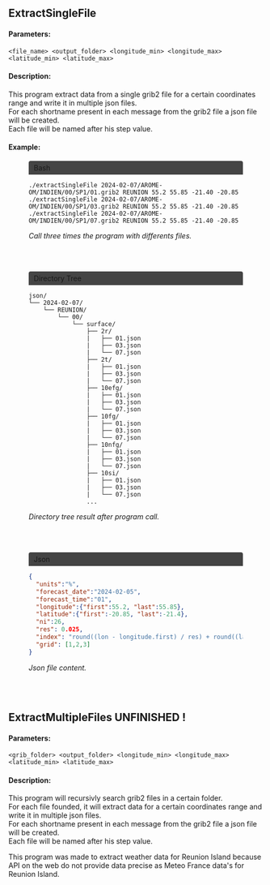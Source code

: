 ## ExtractSingleFile
#### Parameters:

```<file_name> <output_folder> <longitude_min> <longitude_max> <latitude_min> <latitude_max>```

#### Description:

This program extract data from a single grib2 file for a certain coordinates range and write it in multiple json files.<br>
For each shortname present in each message from the grib2 file a json file will be created.<br>
Each file will be named after his step value.<br>

#### Example:

<figure>
  <div style="border-radius: 4px 4px 0px 0px; background-color: #444; padding: 5px 10px;">Bash</div>

  ```Shell
  ./extractSingleFile 2024-02-07/AROME-OM/INDIEN/00/SP1/01.grib2 REUNION 55.2 55.85 -21.40 -20.85 
  ./extractSingleFile 2024-02-07/AROME-OM/INDIEN/00/SP1/03.grib2 REUNION 55.2 55.85 -21.40 -20.85
  ./extractSingleFile 2024-02-07/AROME-OM/INDIEN/00/SP1/07.grib2 REUNION 55.2 55.85 -21.40 -20.85
  ```

  <figcaption><i>Call three times the program with differents files.</i></figcaption>
</figure></br></br> 

<figure>
  <div style="border-radius: 4px 4px 0px 0px; background-color: #444; padding: 5px 10px;">Directory Tree</div>

  ```
  json/
  └── 2024-02-07/
      └── REUNION/
          └── 00/
              └── surface/
                  ├── 2r/
                  |   ├── 01.json
                  |   ├── 03.json
                  |   └── 07.json
                  ├── 2t/
                  |   ├── 01.json
                  |   ├── 03.json
                  |   └── 07.json
                  ├── 10efg/
                  |   ├── 01.json
                  |   ├── 03.json
                  |   └── 07.json
                  ├── 10fg/
                  |   ├── 01.json
                  |   ├── 03.json
                  |   └── 07.json
                  ├── 10nfg/
                  |   ├── 01.json
                  |   ├── 03.json
                  |   └── 07.json
                  ├── 10si/
                  |   ├── 01.json
                  |   ├── 03.json
                  |   └── 07.json
                  ...        
  ```
  <figcaption><i>Directory tree result after program call.</i></figcaption>
</figure></br></br>

<figure>
  <div style="border-radius: 4px 4px 0px 0px; background-color: #444; padding: 5px 10px;">Json</div>

  ```JSON
  {  
    "units":"%",  
    "forecast_date":"2024-02-05",  
    "forecast_time":"01",  
    "longitude":{"first":55.2, "last":55.85},  
    "latitude":{"first":-20.85, "last":-21.4},  
    "ni":26,  
    "res": 0.025,  
    "index": "round((lon - longitude.first) / res) + round((latitude.first - lat)  / res) * ni",  
    "grid": [1,2,3]
  }
  ```
  <figcaption><i>Json file content.</i></figcaption>
</figure></br></br>

## ExtractMultipleFiles UNFINISHED !
#### Parameters:

```<grib_folder> <output_folder> <longitude_min> <longitude_max> <latitude_min> <latitude_max>```

#### Description:

This program will recursivly search grib2 files in a certain folder.<br>
For each file founded, it will extract data for a certain coordinates range and write it in multiple json files.<br>
For each shortname present in each message from the grib2 file a json file will be created.<br>
Each file will be named after his step value.<br>

This program was made to extract weather data for Reunion Island because API on the web do not provide data precise as Meteo France data's for Reunion Island.<br>